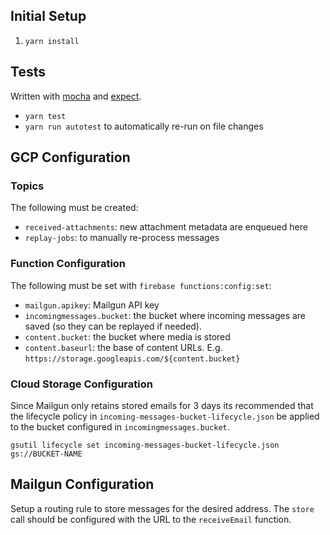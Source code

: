 ## Initial Setup
1. `yarn install`

## Tests
Written with [mocha](https://mochajs.org/) and [expect](https://github.com/mjackson/expect).

* `yarn test`
* `yarn run autotest` to automatically re-run on file changes

## GCP Configuration

### Topics
The following must be created:
* `received-attachments`: new attachment metadata are enqueued here
* `replay-jobs`: to manually re-process messages

### Function Configuration
The following must be set with `firebase functions:config:set`:

* `mailgun.apikey`: Mailgun API key
* `incomingmessages.bucket`: the bucket where incoming messages are saved (so they can be replayed if needed).
* `content.bucket`: the bucket where media is stored
* `content.baseurl`: the base of content URLs. E.g. `https://storage.googleapis.com/${content.bucket}`

### Cloud Storage Configuration
Since Mailgun only retains stored emails for 3 days its recommended that the lifecycle policy in `incoming-messages-bucket-lifecycle.json` be applied to the bucket configured in `incomingmessages.bucket`.

```
gsutil lifecycle set incoming-messages-bucket-lifecycle.json gs://BUCKET-NAME
```

## Mailgun Configuration
Setup a routing rule to store messages for the desired address.
The `store` call should be configured with the URL to the `receiveEmail` function.
